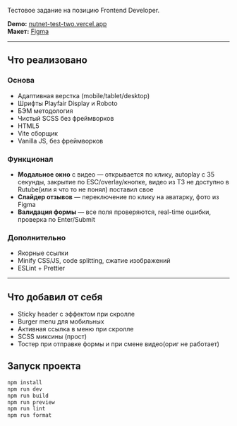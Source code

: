 Тестовое задание на позицию Frontend Developer. 

**Demo:** [nutnet-test-two.vercel.app](https://nutnet-test-two.vercel.app)  
**Макет:** [Figma](https://www.figma.com/design/csMMpIunLLD6mv8ZWhnzqg/frontend-test-mid)

---

## Что реализовано

### Основа
- Адаптивная верстка (mobile/tablet/desktop)
- Шрифты Playfair Display и Roboto
- БЭМ методология
- Чистый SCSS без фреймворков
- HTML5
- Vite сборщик
- Vanilla JS, без фреймворков 

### Функционал
- **Модальное окно** с видео — открывается по клику, autoplay с 35 секунды, закрытие по ESC/overlay/кнопке, видео из ТЗ не доступно в Rutube(или я что то не понял) поставил свое
- **Слайдер отзывов** — переключение по клику на аватарку, фото из Figma
- **Валидация формы** — все поля проверяются, real-time ошибки, проверка по Enter/Submit

### Дополнительно
- Якорные ссылки
- Minify CSS/JS, code splitting, сжатие изображений
- ESLint + Prettier

---

## Что добавил от себя

- Sticky header с эффектом при скролле
- Burger menu для мобильных
- Активная ссылка в меню при скролле
- SCSS миксины (прост)
- Тостер при отправке формы и при смене видео(ориг не работает)


## Запуск проекта

```bash
npm install
npm run dev
npm run build
npm run preview
npm run lint
npm run format
    
